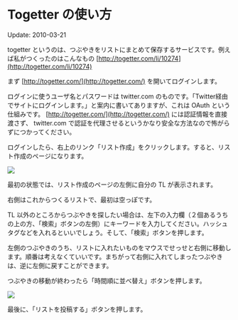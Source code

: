 # Togetter の使い方

Update: 2010-03-21



togetter というのは、つぶやきをリストにまとめて保存するサービスです。例えば私がつくったのはこんなもの [http://togetter.com/li/10274](http://togetter.com/li/10274)



まず [http://togetter.com/](http://togetter.com/) を開いてログインします。



ログインに使うユーザ名とパスワードは twitter.com のものです。「Twitter経由でサイトにログインします。」と案内に書いてありますが、これは OAuth という仕組みです。 [http://togetter.com/](http://togetter.com/) には認証情報を直接渡さず、 twitter.com で認証を代理させるというかなり安全な方法なので怖がらずにつかってください。



ログインしたら、右上のリンク「リスト作成」をクリックします。すると、リスト作成のページになります。



![](https://lh3.googleusercontent.com/_8rt3l_eFSnQ/TTw5vj3y9-I/AAAAAAAABro/83OWhwHGm90/s1600/togetter1.png)



最初の状態では、リスト作成のページの左側に自分の TL が表示されます。



右側はこれからつくるリストで、最初は空っぽです。



TL 以外のところからつぶやきを探したい場合は、左下の入力欄（２個あるうちの上の方、「検索」ボタンの左側）にキーワードを入力してください。ハッシュタグなどを入れるといいでしょう。そして、「検索」ボタンを押します。



左側のつぶやきのうち、リストに入れたいものをマウスでせっせと右側に移動します。順番は考えなくていいです。まちがって右側に入れてしまったつぶやきは、逆に左側に戻すことができます。



つぶやきの移動が終わったら「時間順に並べ替え」ボタンを押します。



![](https://lh3.googleusercontent.com/_8rt3l_eFSnQ/TTw5x1RUduI/AAAAAAAABrs/2ICg9zoU8jM/s1600/togetter2.png)



最後に、「リストを投稿する」ボタンを押します。

